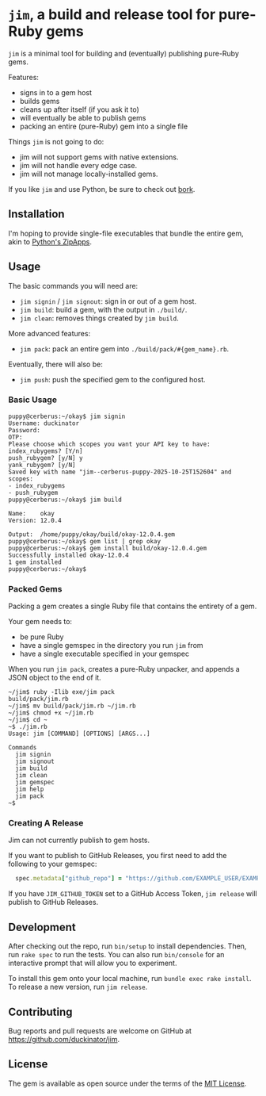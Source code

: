 # `jim`, a build and release tool for pure-Ruby gems

`jim` is a minimal tool for building and (eventually) publishing pure-Ruby gems.

Features:
- signs in to a gem host
- builds gems
- cleans up after itself (if you ask it to)
- will eventually be able to publish gems
- packing an entire (pure-Ruby) gem into a single file

Things `jim` is not going to do:
- jim will not support gems with native extensions.
- jim will not handle every edge case.
- jim will not manage locally-installed gems.

If you like `jim` and use Python, be sure to check out [bork](https://github.com/duckinator/bork).

## Installation

I'm hoping to provide single-file executables that bundle the entire gem,
akin to [Python's ZipApps](https://docs.python.org/3/library/zipapp.html).

<!-- You can [download the latest release](https://github.com/duckinator/jim/releases/latest/download/jim.rbz]. -->

## Usage

The basic commands you will need are:
- `jim signin` / `jim signout`: sign in or out of a gem host.
- `jim build`: build a gem, with the output in `./build/`.
- `jim clean`: removes things created by `jim build`.

More advanced features:
- `jim pack`: pack an entire gem into `./build/pack/#{gem_name}.rb`.

Eventually, there will also be:
- `jim push`: push the specified gem to the configured host.

### Basic Usage

```console
puppy@cerberus:~/okay$ jim signin
Username: duckinator
Password: 
OTP: 
Please choose which scopes you want your API key to have:
index_rubygems? [Y/n] 
push_rubygem? [y/N] y
yank_rubygem? [y/N] 
Saved key with name "jim--cerberus-puppy-2025-10-25T152604" and scopes:
- index_rubygems
- push_rubygem
puppy@cerberus:~/okay$ jim build

Name:    okay
Version: 12.0.4

Output:  /home/puppy/okay/build/okay-12.0.4.gem
puppy@cerberus:~/okay$ gem list | grep okay
puppy@cerberus:~/okay$ gem install build/okay-12.0.4.gem 
Successfully installed okay-12.0.4
1 gem installed
puppy@cerberus:~/okay$
```

### Packed Gems

Packing a gem creates a single Ruby file that contains the entirety of a gem.

Your gem needs to:
- be pure Ruby
- have a single gemspec in the directory you run `jim` from
- have a single executable specified in your gemspec

When you run `jim pack`, creates a pure-Ruby unpacker, and appends a JSON object to the end of it.

```console
~/jim$ ruby -Ilib exe/jim pack
build/pack/jim.rb
~/jim$ mv build/pack/jim.rb ~/jim.rb
~/jim$ chmod +x ~/jim.rb
~/jim$ cd ~
~$ ./jim.rb
Usage: jim [COMMAND] [OPTIONS] [ARGS...]

Commands
  jim signin
  jim signout
  jim build
  jim clean
  jim gemspec
  jim help
  jim pack
~$
```

### Creating A Release

Jim can not currently publish to gem hosts.
<!--
If you want to publish to a gem host, you first need to add the following to your gemspec:

```ruby
  spec.metadata["allowed_push_host"] = "https://gem-host.example/"
```
-->

If you want to publish to GitHub Releases, you first need to add the following to your gemspec:

```ruby
  spec.metadata["github_repo"] = "https://github.com/EXAMPLE_USER/EXAMPLE_REPO"
```

If you have `JIM_GITHUB_TOKEN` set to a GitHub Access Token, `jim release` will publish to GitHub Releases.

## Development

After checking out the repo, run `bin/setup` to install dependencies. Then, run `rake spec` to run the tests. You can also run `bin/console` for an interactive prompt that will allow you to experiment.

To install this gem onto your local machine, run `bundle exec rake install`. To release a new version, run `jim release`.

## Contributing

Bug reports and pull requests are welcome on GitHub at https://github.com/duckinator/jim.

## License

The gem is available as open source under the terms of the [MIT License](https://opensource.org/licenses/MIT).
